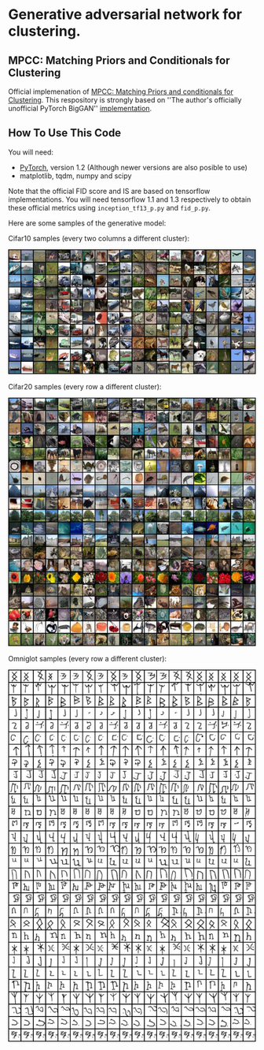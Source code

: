 # Generative adversarial network for clustering. 

## MPCC: Matching Priors and Conditionals for Clustering
	
Official implemenation of [MPCC: Matching Priors and conditionals for Clustering](https://arxiv.org/abs/2008.09641). This respository is strongly based on ''The author's officially unofficial PyTorch BigGAN'' [implementation](https://github.com/ajbrock/BigGAN-PyTorch).

## How To Use This Code
You will need:

- [PyTorch](https://PyTorch.org/), version 1.2 (Although newer versions are also posible to use)
- matplotlib, tqdm, numpy and scipy

Note that the official FID score and IS are based on tensorflow implementations. You will need tensorflow 1.1 and 1.3 respectively to obtain these official metrics using `inception_tf13_p.py` and `fid_p.py`.

Here are some samples of the generative model:

Cifar10 samples (every two columns a different cluster):

![Cifar10 samples](imgs/samples_cifar.jpg?raw=true "Cifar10 samples")



Cifar20 samples (every row a different cluster):

![Cifar20 samples](imgs/Add_samples_C20.jpg?raw=true "Cifar20 samples")

Omniglot samples (every row a different cluster): 

![Omniglot samples](imgs/Add_samplesOmni.jpg?raw=true "Omniglot samples")

